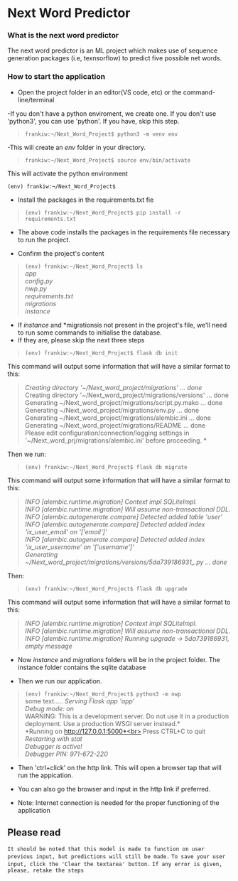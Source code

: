 # Next Word Predictor
### What is the next word predictor
The next word predictor is an ML project which makes use of sequence generation packages (i.e, texnsorflow) to predict five possible net words.

### How to start the application

- Open the project folder in an editor(VS code, etc) or the command-line/terminal

-If you don't have a python enviroment, we create one. If you don't use 'python3', you can use 'python'. If you have, skip this step.

> `frankiw:¬/Next_Word_Project$ python3 -m venv env`

-This will create an *env* folder in your directory. 

> `frankiw:¬/Next_Word_Project$ source env/bin/activate`

This will activate the python environment

`(env) frankiw:¬/Next_Word_Project$ `

- Install the packages in the requirements.txt fie
>`(env) frankiw:~/Next_Word_Project$ pip install -r requirements.txt `<br>

- The above code installs the packages in the requirements file necessary to run the project.

- Confirm the project's content

> `(env) frankiw:~/Next_Word_Project$ ls`<br>
>*app*<br>
*config.py*<br>
*nwp.py*<br>
*requirements.txt*<br>
*migrations*<br>
*instance* <br>


- If *instance* and *migrationsis not present in the project's file, we'll need to run some commands to initialise the database. 
- If they are, please skip the next three steps
> `(env) frankiw:~/Next_Word_Project$ flask db init`<br>

This command will output some information that will have a similar format to this:

 >*Creating directory '~/Next_word_project/migrations' ...  done*<br>
  Creating directory '~/Next_word_project/migrations/versions' ...  done<br>
  Generating ~/Next_word_project/migrations/script.py.mako ...  done<br>
  Generating ~/Next_word_project/migrations/env.py ...  done<br>
  Generating ~/Next_word_project/migrations/alembic.ini ...  done<br>
  Generating ~/Next_word_project/migrations/README ...  done<br>
  Please edit configuration/connection/logging settings in '~/Next_word_prj/migrations/alembic.ini' before proceeding. *<br>

Then we run:

> `(env) frankiw:~/Next_Word_Project$ flask db migrate`<br>

This command will output some information that will have a similar format to this:

>*INFO  [alembic.runtime.migration] Context impl SQLiteImpl.<br>
INFO  [alembic.runtime.migration] Will assume non-transactional DDL.<br>
INFO  [alembic.autogenerate.compare] Detected added table 'user'<br>
INFO  [alembic.autogenerate.compare] Detected added index 'ix_user_email' on '['email']'<br>
INFO  [alembic.autogenerate.compare] Detected added index 'ix_user_username' on '['username']'<br>
  Generating ~/Next_word_project/migrations/versions/5da739186931_.py ...  done*<br>

  Then: 

> `(env) frankiw:~/Next_Word_Project$ flask db upgrade`<br>

This command will output some information that will have a similar format to this:

>*INFO  [alembic.runtime.migration] Context impl SQLiteImpl.<br>
INFO  [alembic.runtime.migration] Will assume non-transactional DDL.<br>
INFO  [alembic.runtime.migration] Running upgrade  -> 5da739186931, empty message*<br>

- Now *instance* and *migrations* folders will be in the project folder. The instance folder contains the sqlite database

- Then we run our application.

> `(env) frankiw:~/Next_Word_Project$ python3 -m nwp`<br>
 > some text.....
 > *Serving Flask app 'app'*<br>
 *Debug mode: on*<br>
WARNING: This is a development server. Do not use it in a production deployment. Use a production WSGI server instead.*<br>
 *Running on http://127.0.0.1:5000*<br>
Press CTRL+C to quit
 *Restarting with stat*<br>
 *Debugger is active!*<br>
 *Debugger PIN: 971-672-220*<br>

 - Then 'ctrl+click' on the http link. This will open a browser tap that will run the appication.

- You can also go the browser and input in the http link if preferred.

- Note: Internet connection is needed for the proper functioning of the application

## Please read

`It should be noted that this model is made to function on user previous input, but predictions will still be made.`
`To save your user input, click the 'Clear the textarea' button.`
`If any error is given, please, retake the steps`
